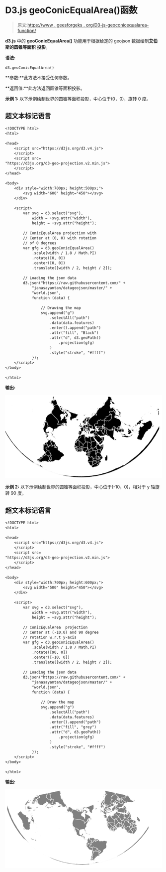 # D3.js geoConicEqualArea()函数

> 原文:[https://www . geesforgeks . org/D3-js-geoconicequalarea-function/](https://www.geeksforgeeks.org/d3-js-geoconicequalarea-function/)

**d3.js** 中的 **geoConicEqualArea()** 功能用于根据给定的 geojson 数据绘制**艾伯斯的圆锥等面积** **投影**。

**语法:**

```
d3.geoConicEqualArea()

```

**参数:**此方法不接受任何参数。

**返回值:**此方法返回圆锥等面积投影。

**示例 1:** 以下示例绘制世界的圆锥等面积投影，中心位于(0，0)，旋转 0 度。

## 超文本标记语言

```
<!DOCTYPE html>
<html>

<head>
    <script src="https://d3js.org/d3.v4.js">
    </script>
    <script src=
"https://d3js.org/d3-geo-projection.v2.min.js">
    </script>
</head>

<body>
    <div style="width:700px; height:500px;">
        <svg width="600" height="450"></svg>
    </div>

    <script>
        var svg = d3.select("svg"),
            width = +svg.attr("width"),
            height = +svg.attr("height");

        // ConicEqualArea projection with
        // Center at (0, 0) with rotation
        // of 0 degrees 
        var gfg = d3.geoConicEqualArea()
            .scale(width / 1.8 / Math.PI)
            .rotate([0, 0])
            .center([0, 0])
            .translate([width / 2, height / 2]);

        // Loading the json data
        d3.json("https://raw.githubusercontent.com/" +
            "janasayantan/datageojson/master/" +
            "world.json",
            function (data) {

                // Drawing the map
                svg.append("g")
                    .selectAll("path")
                    .data(data.features)
                    .enter().append("path")
                    .attr("fill", "Black")
                    .attr("d", d3.geoPath()
                        .projection(gfg)
                    )
                    .style("stroke", "#ffff")
            });
    </script>
</body>

</html>
```

**输出:**

![](img/004bba0878acc4d65c35a2649438d964.png)

**示例 2:** 以下示例绘制世界的圆锥等面积投影，中心位于(-10，0)，相对于 y 轴旋转 90 度。

## 超文本标记语言

```
<!DOCTYPE html>
<html>

<head>
    <script src="https://d3js.org/d3.v4.js">
    </script>
    <script src=
"https://d3js.org/d3-geo-projection.v2.min.js">
    </script>
</head>

<body>
    <div style="width:700px; height:600px;">
        <svg width="500" height="450"></svg>
    </div>

    <script>
        var svg = d3.select("svg"),
            width = +svg.attr("width"),
            height = +svg.attr("height");

        // ConicEqualArea  projection
        // Center at (-10,0) and 90 degree
        // rotation w.r.t y-axis
        var gfg = d3.geoConicEqualArea()
            .scale(width / 1.8 / Math.PI)
            .rotate([90, 0])
            .center([-10, 0])
            .translate([width / 2, height / 2]);

        // Loading the json data
        d3.json("https://raw.githubusercontent.com/" +
            "janasayantan/datageojson/master/" +
            "world.json",
            function (data) {

                // Draw the map
                svg.append("g")
                    .selectAll("path")
                    .data(data.features)
                    .enter().append("path")
                    .attr("fill", "grey")
                    .attr("d", d3.geoPath()
                        .projection(gfg)
                    )
                    .style("stroke", "#ffff")
            });
    </script>
</body>

</html>
```

**输出:**

![](img/49f2311a74be556fd4e5aaa3f5658c6c.png)